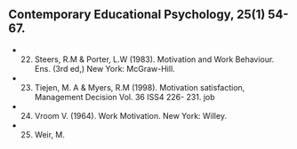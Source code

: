 ## Contemporary Educational Psychology, 25(1) 54-67.

- 22. Steers, R.M & Porter, L.W (1983). Motivation and Work Behaviour. Ens. (3rd ed,) New York: McGraw-Hill.

- 23. Tiejen, M. A & Myers, R.M (1998). Motivation satisfaction, Management Decision Vol. 36 ISS4 226- 231. job

- 24. Vroom V. (1964). Work Motivation. New York: Willey.

- 25. Weir, M.